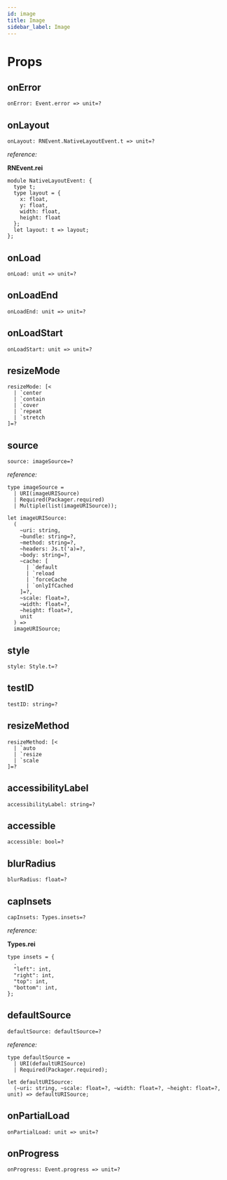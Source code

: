 ```yaml
---
id: image
title: Image
sidebar_label: Image
---
```


# Props

## onError

```reason
onError: Event.error => unit=?
```

## onLayout

```reason
onLayout: RNEvent.NativeLayoutEvent.t => unit=?
```

_reference:_

**RNEvent.rei**

```reason
module NativeLayoutEvent: {
  type t;
  type layout = {
    x: float,
    y: float,
    width: float,
    height: float
  };
  let layout: t => layout;
};
```

## onLoad

```reason
onLoad: unit => unit=?
```

## onLoadEnd

```reason
onLoadEnd: unit => unit=?
```

## onLoadStart

```reason
onLoadStart: unit => unit=?
```

## resizeMode

```reason
resizeMode: [<
  | `center
  | `contain
  | `cover
  | `repeat
  | `stretch
]=?
```

## source

```reason
source: imageSource=?
```

_reference:_

```reason
type imageSource =
  | URI(imageURISource)
  | Required(Packager.required)
  | Multiple(list(imageURISource));
```

```reason
let imageURISource:
  (
    ~uri: string,
    ~bundle: string=?,
    ~method: string=?,
    ~headers: Js.t('a)=?,
    ~body: string=?,
    ~cache: [
      | `default
      | `reload
      | `forceCache
      | `onlyIfCached
    ]=?,
    ~scale: float=?,
    ~width: float=?,
    ~height: float=?,
    unit
  ) =>
  imageURISource;
```

## style

```reason
style: Style.t=?
```

## testID

```reason
testID: string=?
```

## resizeMethod

```reason
resizeMethod: [<
  | `auto
  | `resize
  | `scale
]=?
```

## accessibilityLabel

```reason
accessibilityLabel: string=?
```

## accessible

```reason
accessible: bool=?
```

## blurRadius

```reason
blurRadius: float=?
```

## capInsets

```reason
capInsets: Types.insets=?
```

_reference:_

**Types.rei**

```reason
type insets = {
  .
  "left": int,
  "right": int,
  "top": int,
  "bottom": int,
};
```

## defaultSource

```reason
defaultSource: defaultSource=?
```

_reference:_

```reason
type defaultSource =
  | URI(defaultURISource)
  | Required(Packager.required);
```

```reason
let defaultURISource:
  (~uri: string, ~scale: float=?, ~width: float=?, ~height: float=?, unit) => defaultURISource;
```

## onPartialLoad

```reason
onPartialLoad: unit => unit=?
```

## onProgress

```reason
onProgress: Event.progress => unit=?
```
